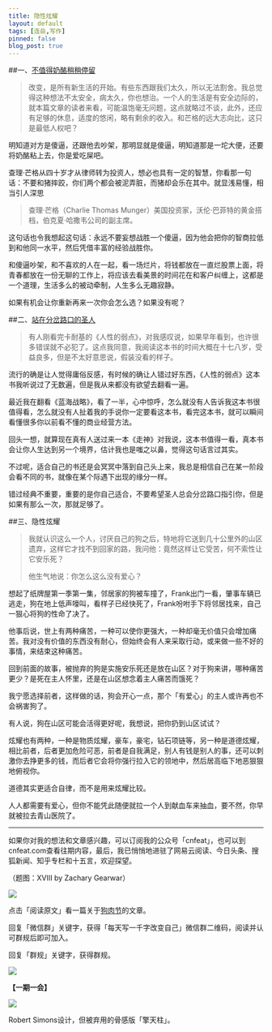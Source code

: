 ```yaml
---
title: 隐性炫耀
layout: default
tags: [连岳,写作]
pinned: false
blog_post: true
---
```



##一、[不值得奶酪稍稍停留](http://www.douban.com/note/145959443/)

>改变，是所有新生活的开始。有些东西跟我们太久，所以无法割舍。我总觉得这种想法不太安全，病太久，你也想治。一个人的生活是有安全边际的，就本篇文章的读者来看，可能温饱毫无问题，这点就略过不谈，此外，还应有足够的休息，适度的悠闲，略有剩余的收入。和芒格的远大志向比，这只是最低人权吧？

明知道对方是傻逼，还跟他去吵架，那明显就是傻逼，明知道那是一坨大便，还要将奶酪粘上去，你是爱吃屎吧。

查理·芒格从四十岁才从律师转为投资人，想必也具有一定的智慧，你看那一句话：不要和猪摔跤，你们两个都会被泥弄脏，而猪却会乐在其中。就显浅易懂，相当引人深思

>查理·芒格（Charlie Thomas Munger）美国投资家，沃伦·巴菲特的黄金搭档，伯克夏·哈撒韦公司的副主席。

这句话也令我想起这句话：永远不要妄想战胜一个傻逼，因为他会把你的智商拉低到和他同一水平，然后凭借丰富的经验战胜你。

和傻逼吵架，和不喜欢的人在一起，看一场烂片，将钱都放在一直烂股票上面，将青春都放在一份无聊的工作上，将应该去看美景的时间花在和客户纠缠上，这都是一个道理，生活多么的被动牵制，人生多么无趣寂静。

如果有机会让你重新再来一次你会怎么选？如果没有呢？


##二、[站在分岔路口的圣人](http://www.ledu365.com/a/rensheng/12970.html)

>有人刚看完卡耐基的《人性的弱点》，对我感叹说，如果早年看到，也许很多错误就不必犯了。这点我同意，我阅读这本书的时间大概在十七八岁，受益良多，但是不太好意思说，假装没看的样子。

流行的确是让人觉得庸俗反感，有时候的确让人错过好东西，《人性的弱点》这本书我听说过了无数遍，但是我从来都没有欲望去翻看一遍。

最近我在翻看《蓝海战略》，看了一半，心中惊呼，怎么就没有人告诉我这本书很值得看，怎么就没有人扯着我的手说你一定要看这本书，看完这本书，就可以瞬间看懂很多你以前看不懂的商业经营方法。

回头一想，就算现在真有人送过来一本《走神》对我说，这本书值得一看，真本书会让你人生达到另一个境界，估计我也是嗤之以鼻，觉得这句话言过其实。

不过呢，适合自己的书还是会冥冥中落到自己头上来，我总是相信自己在某一阶段会看不同的书，就像在某个际遇下出现的缘分一样。

错过经典不重要，重要的是你自己适合，不要希望圣人总会分岔路口指引你，但是如果有那么一次，那就足够了。

##三、隐性炫耀

>我就认识这么一个人，讨厌自己的狗之后，特地将它送到几十公里外的山区遗弃，这样它才找不到回家的路，我问他：竟然这样让它受苦，何不索性让它安乐死？
>
>他生气地说：你怎么这么没有爱心？

想起了纸牌屋第一季第一集，邻居家的狗被车撞了，Frank出门一看，肇事车辆已逃走，狗在地上低声嚎叫，看样子已经快死了，Frank吩咐手下将邻居找来，自己一狠心将狗的性命了决了。

他事后说，世上有两种痛苦，一种可以使你更强大，一种却毫无价值只会增加痛苦。我对没有价值的东西没有耐心，但始终会有人来采取行动，或来做一些不好的事情，来结束这种痛苦。

回到前面的故事，被抛弃的狗是实施安乐死还是放在山区？对于狗来讲，哪种痛苦更少？是死在主人怀里，还是在山区想念着主人痛苦而饿死？

我宁愿选择前者，这样做的话，狗会开心一点，那个「有爱心」的主人或许再也不会祸害狗了。

有人说，狗在山区可能会活得更好呢，我想说，把你扔到山区试试？

炫耀也有两种，一种是物质炫耀，豪车，豪宅，钻石项链等，另一种是道德炫耀，相比前者，后者更加危险可恶，前者是自我满足，别人有钱是别人的事，还可以刺激你去挣更多的钱，而后者它会将你强行拉入它的领地中，然后居高临下地恶狠狠地俯视你。

道德其实更适合自律，而不是用来炫耀比较。

人人都需要有爱心，但你不能凭此随便就拉一个人到献血车来抽血，要不然，你早就被拉去青山医院了。

---

如果你对我的想法和文章感兴趣，可以订阅我的公众号「cnfeat」，也可以到cnfeat.com查看往期内容，最后，我已悄悄地进驻了网易云阅读、今日头条、搜狐新闻、知乎专栏和十五言，欢迎探望。

（题图：XVIII by Zachary Gearwar）

![](http://cnfeat.qiniudn.com/mHDSX.png)

点击「阅读原文」看一篇关于[狗肉节](http://dajia.qq.com/blog/308105057684086)的文章。

回复「微信群」关键字，获得「每天写一千字改变自己」微信群二维码，阅读并认可群规后即可加入。

回复「群规」关键字，获得群规。

![](http://cnfeat.qiniudn.com/%E7%AD%BE%E5%90%8D-2014-07-11.png)

**【一期一会】**

![](http://cnfeat.qiniudn.com/034025.27969480_1280.jpg)

Robert Simons设计，但被弃用的骨感版「擎天柱」。
